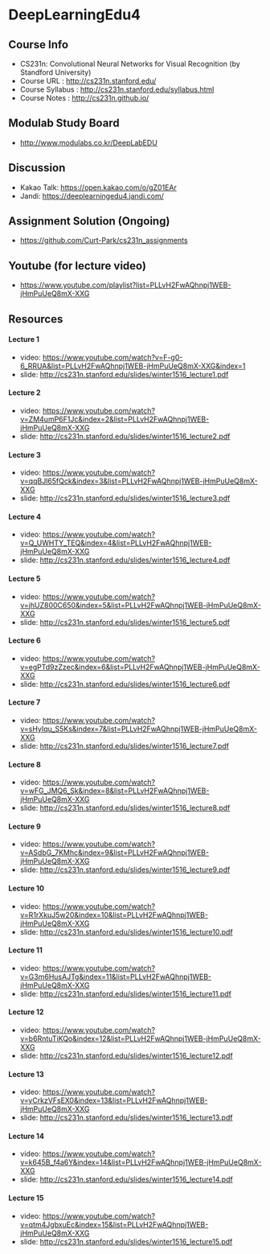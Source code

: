 # DeepLearningEdu4

## Course Info
  - CS231n: Convolutional Neural Networks for Visual Recognition (by Standford University)
  - Course URL : http://cs231n.stanford.edu/
  - Course Syllabus : http://cs231n.stanford.edu/syllabus.html
  - Course Notes : http://cs231n.github.io/

## Modulab Study Board
  - http://www.modulabs.co.kr/DeepLabEDU
  
## Discussion
  - Kakao Talk: https://open.kakao.com/o/gZ01EAr
  - Jandi: https://deeplearningedu4.jandi.com/
  
## Assignment Solution (Ongoing)
  - https://github.com/Curt-Park/cs231n_assignments
  
## Youtube (for lecture video)
  - https://www.youtube.com/playlist?list=PLLvH2FwAQhnpj1WEB-jHmPuUeQ8mX-XXG
  
## Resources
#### Lecture 1 
  - video: https://www.youtube.com/watch?v=F-g0-6_RRUA&list=PLLvH2FwAQhnpj1WEB-jHmPuUeQ8mX-XXG&index=1
  - slide: http://cs231n.stanford.edu/slides/winter1516_lecture1.pdf
  
#### Lecture 2
  - video: https://www.youtube.com/watch?v=ZM4umP6F1Jc&index=2&list=PLLvH2FwAQhnpj1WEB-jHmPuUeQ8mX-XXG
  - slide: http://cs231n.stanford.edu/slides/winter1516_lecture2.pdf
  
#### Lecture 3 
  - video: https://www.youtube.com/watch?v=qqBJl65fQck&index=3&list=PLLvH2FwAQhnpj1WEB-jHmPuUeQ8mX-XXG
  - slide: http://cs231n.stanford.edu/slides/winter1516_lecture3.pdf
  
#### Lecture 4 
  - video: https://www.youtube.com/watch?v=Q_UWHTY_TEQ&index=4&list=PLLvH2FwAQhnpj1WEB-jHmPuUeQ8mX-XXG
  - slide: http://cs231n.stanford.edu/slides/winter1516_lecture4.pdf
  
#### Lecture 5 
  - video: https://www.youtube.com/watch?v=jhUZ800C650&index=5&list=PLLvH2FwAQhnpj1WEB-jHmPuUeQ8mX-XXG
  - slide: http://cs231n.stanford.edu/slides/winter1516_lecture5.pdf
  
#### Lecture 6 
  - video: https://www.youtube.com/watch?v=egPTd9zZzec&index=6&list=PLLvH2FwAQhnpj1WEB-jHmPuUeQ8mX-XXG
  - slide: http://cs231n.stanford.edu/slides/winter1516_lecture6.pdf
  
#### Lecture 7 
  - video: https://www.youtube.com/watch?v=sHyIqu_S5Ks&index=7&list=PLLvH2FwAQhnpj1WEB-jHmPuUeQ8mX-XXG
  - slide: http://cs231n.stanford.edu/slides/winter1516_lecture7.pdf
  
#### Lecture 8 
  - video: https://www.youtube.com/watch?v=wFG_JMQ6_Sk&index=8&list=PLLvH2FwAQhnpj1WEB-jHmPuUeQ8mX-XXG
  - slide: http://cs231n.stanford.edu/slides/winter1516_lecture8.pdf
  
#### Lecture 9 
  - video: https://www.youtube.com/watch?v=ASdbG_7KMhc&index=9&list=PLLvH2FwAQhnpj1WEB-jHmPuUeQ8mX-XXG
  - slide: http://cs231n.stanford.edu/slides/winter1516_lecture9.pdf
  
#### Lecture 10 
  - video: https://www.youtube.com/watch?v=R1rXkuJ5w20&index=10&list=PLLvH2FwAQhnpj1WEB-jHmPuUeQ8mX-XXG
  - slide: http://cs231n.stanford.edu/slides/winter1516_lecture10.pdf
  
#### Lecture 11
  - video: https://www.youtube.com/watch?v=G3m6HusAJTg&index=11&list=PLLvH2FwAQhnpj1WEB-jHmPuUeQ8mX-XXG
  - slide: http://cs231n.stanford.edu/slides/winter1516_lecture11.pdf
  
#### Lecture 12
  - video: https://www.youtube.com/watch?v=b6RntuTiKQo&index=12&list=PLLvH2FwAQhnpj1WEB-jHmPuUeQ8mX-XXG
  - slide: http://cs231n.stanford.edu/slides/winter1516_lecture12.pdf
  
#### Lecture 13
  - video: https://www.youtube.com/watch?v=yCrkzVFsEX0&index=13&list=PLLvH2FwAQhnpj1WEB-jHmPuUeQ8mX-XXG
  - slide: http://cs231n.stanford.edu/slides/winter1516_lecture13.pdf
  
#### Lecture 14
  - video: https://www.youtube.com/watch?v=k645B_f4a6Y&index=14&list=PLLvH2FwAQhnpj1WEB-jHmPuUeQ8mX-XXG
  - slide: http://cs231n.stanford.edu/slides/winter1516_lecture14.pdf
  
#### Lecture 15
  - video: https://www.youtube.com/watch?v=qtm4JgbxuEc&index=15&list=PLLvH2FwAQhnpj1WEB-jHmPuUeQ8mX-XXG
  - slide: http://cs231n.stanford.edu/slides/winter1516_lecture15.pdf
  

